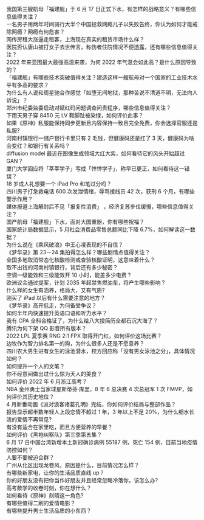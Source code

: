 我国第三艘航母「福建舰」于 6 月 17 日正式下水，有怎样的战略意义？有哪些信息值得关注？  
一名男子用两年时间骑行大半个中国拯救网瘾儿子以失败告终，你认为如何才能戒除网瘾？网瘾有何危害？  
网传房租大涨逼走租客，上海现在真实的租赁市场什么样？  
医院否认唐山被打女子去世传言，称伤者住院情况不便透露，还有哪些信息值得关注？  
2022 年来范围最大最强高温来袭，为何 2022 年气温会如此高？是什么原因导致的？  
「福建舰」有哪些技术突破值得关注？建造这样一艘航母对一个国家的工业技术水平有多高的要求？  
为什么有人说和周星驰合作感觉「如堕无间地狱，那种苦说不清道不明，无法向人诉说」？  
郑州市纪委监委启动对赋红码问题调查问责程序，哪些信息值得关注？  
下雨天男子穿 8450 元 LV 鞋脚趾被染绿，如何评价此事？  
如果《原神》私服能保持同步更新且内容保持一致且完全免费，你会选择官服还是私服?  
河南村镇银行一储户银行卡里只有 2 毛钱，但健康码还是红了 3 天，健康码为啥会变红？和银行有关系吗？  
diffusion model 最近在图像生成领域大红大紫，如何看待它的风头开始超过 GAN？  
厦门大学回应将「莘莘学子」写成「悻悻学子」，称早已更正，如何看待这一错误？  
18 岁成人礼想要一个 iPad Pro 和笔过分吗？  
四川男子打急救电话 600 次发泄情绪，辱骂接线员 42 次，获刑 6 个月，有哪些警示作用？  
媒体报道上海解封后不见「报复性消费」 ，经济复苏步伐缓慢，哪些信息值得关注？  
国产航母「福建舰」下水，面对大国重器，你有哪些祝福？  
国家统计局数据显示，5 月社会消费品零售总额同比下降 6.7%，如何解读这一数据？  
为什么说在《乘风破浪》中王心凌表现的不自信？  
《梦华录》第 23－24 集拍得怎么样？哪些剧情点值得关注？  
全国多地取消常态化核酸检测或查验核酸证明，这意味着什么？  
取不出钱的河南村镇银行，背后还有多少秘密？  
空调一级能效和三级能效开 10 小时，能差多少电费？  
欧洲议会通过提案，计划 2035 年起禁售燃油车，将产生哪些影响？  
什么样的女生有涵养，格局大，又有气质?  
刚买了 iPad 以后有什么需要注意的地方？  
《梦华录》高开低走，为何备受争议？  
如何半年内快速提升英语口语和听力水平？  
我有 CPA 全科合格证了，为什么给八大投简历全都石沉大海了？  
腾讯为何下架 QQ 影音所有版本？  
2022 LPL 夏季赛 RNG 2:1 FPX 取得开门红，如何评价这场比赛？  
边牧作为智力排名第一的狗，为什么很多人还是不愿意养？  
四川农大男生进有女生的泳池潜水，校方回应称「没有男女泳池之分」，具体情况如何？  
如何提升一个人的文笔？  
你不经意间做出过什么惊为天人的美食？  
如何评价 2022 年 6 月浙江高考？  
NBA 金州勇士当家球星斯蒂芬·库里，8 年 6 总决赛 4 次总冠军 1 次 FMVP，如何评价其历史地位？  
4 月新番动画《派对浪客诸葛孔明》完结，你如何评价结局与整部作品？  
报告显示超半数年轻人上段恋情不超过 1 年，3 年以上不足 20%，为什么细水长流的爱情不再常见?  
有没有适合在家里吃，而且方便营养的早餐？  
如何评价《黑袍纠察队》第三季第五集？  
6 月 17 日中国台湾新增本土新冠确诊病例 55187 例，死亡 154 例，目前当地疫情防控如何？  
人要不要被迫合群？  
广州从化区出现龙卷风，原因是什么，目前情况怎么样？  
有哪些新家电，让你的生活品质直线 up？  
你的好朋友没有把你当作好朋友并且经常忽略冷落你，该怎么办?  
高考数学的收卷时刻，你在想什么？  
如何看待《原神》刻晴这一角色?  
有哪些值得二刷的爱情电影？  
有哪些提升男士生活品质的小东西？  
